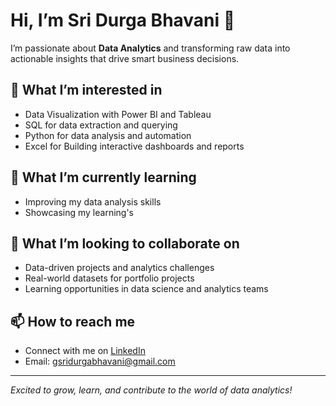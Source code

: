# Hi, I’m Sri Durga Bhavani 👋

I’m passionate about **Data Analytics** and transforming raw data into actionable insights that drive smart business decisions.

## 👀 What I’m interested in
- Data Visualization with Power BI and Tableau  
- SQL for data extraction and querying  
- Python for data analysis and automation  
- Excel for Building interactive dashboards and reports  

## 🌱 What I’m currently learning
- Improving my data analysis skills
- Showcasing my learning's 

## 💞️ What I’m looking to collaborate on
- Data-driven projects and analytics challenges  
- Real-world datasets for portfolio projects  
- Learning opportunities in data science and analytics teams  

## 📫 How to reach me
- Connect with me on [LinkedIn](https://www.linkedin.com/in/sri-durga-bhavani-gude-61171b222/)  
- Email: gsridurgabhavani@gmail.com  

---

*Excited to grow, learn, and contribute to the world of data analytics!*
